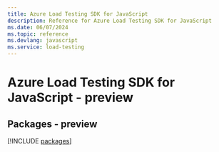 ```yaml
---
title: Azure Load Testing SDK for JavaScript
description: Reference for Azure Load Testing SDK for JavaScript
ms.date: 06/07/2024
ms.topic: reference
ms.devlang: javascript
ms.service: load-testing
---
```

# Azure Load Testing SDK for JavaScript - preview
## Packages - preview
[!INCLUDE [packages](load-testing-index.md)]